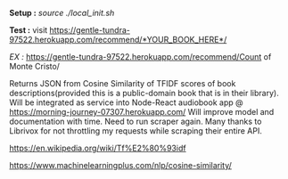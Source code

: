**Setup :**
*source ./local_init.sh*

**Test :**
visit https://gentle-tundra-97522.herokuapp.com/recommend/*YOUR_BOOK_HERE*/

*EX :*
https://gentle-tundra-97522.herokuapp.com/recommend/Count of Monte Cristo/

Returns JSON from Cosine Similarity of TFIDF scores of book descriptions(provided this is a public-domain book that is in their library). Will be integrated as service into Node-React audiobook app @ https://morning-journey-07307.herokuapp.com/ Will improve model and documentation with time. Need to run scraper again. Many thanks to Librivox for not throttling my requests while scraping their entire API. 


https://en.wikipedia.org/wiki/Tf%E2%80%93idf

https://www.machinelearningplus.com/nlp/cosine-similarity/


